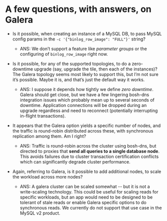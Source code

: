 # A few questions, with answers, on Galera

* Is it possible, when creating an instance of a MySQL DB, to pass MySQL config params in the
  `-c '{"binlog_row_image": "FULL"}'` string?
  - ANS: We don’t support a feature like _parameter groups_ or the configuring of `binlog_row_image` right now.

* Is it possible, for any of the supported topologies, to do a zero-downtime upgrade (say, upgrade the
  tile, then each of the instances)?  The Galera topology seems most likely to support this, but I’m not
  sure it’s possible.  Maybe it is, and that’s just the default way it works.
  - ANS: I suppose it depends how tightly we define _zero downtime_.  Galera should
    get close, but we have a few lingering bosh-dns integration issues which probably
    mean up to several seconds of downtime.   Application connections will be
    dropped during an upgrade regardless and need to reconnect  (potentially
    interrupting in-flight transactions).

* It appears that the Galera option yields a specific number of nodes, and the
  traffic is round-robin distributed across these, with synchronous replication
  among them.  Am I right?
  - ANS: Traffic is round-robin across the cluster using bosh-dns, but directed to
    proxies that **send all queries to a single database node**.   This avoids failures
    due to cluster transaction certification conflicts which can significantly
    degrade cluster performance.

* Again, referring to Galera, is it possible to add additional nodes, to scale
  the workload across more nodes?
  - ANS: A galera cluster can be scaled somewhat -- but it is not a write-scaling
    technology.   This could be useful for scaling reads for specific workloads,
    but an app would need to be designed to be tolerant of stale reads or enable
    Galera specific options to do synchronous reads.  We currently do not support
    that use case in the MySQL v2 product.

